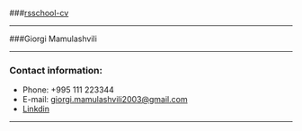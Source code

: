 ###[rsschool-cv]()

---
###Giorgi Mamulashvili

---

### Contact information:

* Phone: +995 111 223344
* E-mail: giorgi.mamulashvili2003@gmail.com
* [Linkdin](https://www.linkedin.com/in/giorgi-mamulashvili-b8688a235/)

--- 


